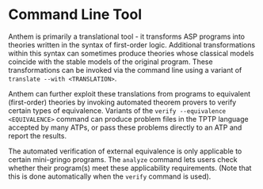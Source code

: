 # Command Line Tool

Anthem is primarily a translational tool - it transforms ASP programs into theories written in the syntax of first-order logic.
Additional transformations within this syntax can sometimes produce theories whose classical models coincide with the stable models of the original program.
These transformations can be invoked via the command line using a variant of `translate --with <TRANSLATION>`.

Anthem can further exploit these translations from programs to equivalent (first-order) theories by invoking automated theorem provers to verify certain types of equivalence.
Variants of the `verify --equivalence <EQUIVALENCE>` command can produce problem files in the TPTP language accepted by many ATPs, or pass these problems directly to an ATP and report the results.

The automated verification of external equivalence is only applicable to certain mini-gringo programs.
The `analyze` command lets users check whether their program(s) meet these applicability requirements.
(Note that this is done automatically when the `verify` command is used).
